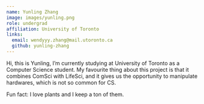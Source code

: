```yaml
---
name: Yunling Zhang
image: images/yunling.png
role: undergrad
affiliation: University of Toronto
links:
  email: wendyyy.zhang@mail.utoronto.ca
  github: yunling-zhang
---
```


Hi, this is Yunling, I’m currently studying at University of Toronto as a Computer Science student. My favourite thing about this project is that it combines ComSci with LifeSci, and it gives us the opportunity to manipulate hardwares, which is not so common for CS.

Fun fact: I love plants and I keep a ton of them.